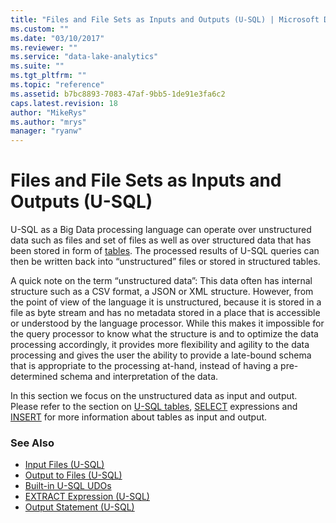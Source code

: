```yaml
---
title: "Files and File Sets as Inputs and Outputs (U-SQL) | Microsoft Docs"
ms.custom: ""
ms.date: "03/10/2017"
ms.reviewer: ""
ms.service: "data-lake-analytics"
ms.suite: ""
ms.tgt_pltfrm: ""
ms.topic: "reference"
ms.assetid: b7bc8893-7083-47af-9bb5-1de91e3fa6c2
caps.latest.revision: 18
author: "MikeRys"
ms.author: "mrys"
manager: "ryanw"
---
```

# Files and File Sets as Inputs and Outputs (U-SQL)
[//]: * "Input and Output of Data"  
U-SQL as a Big Data processing language can operate over unstructured data such as files and set of files as well as over structured data that has been stored in form of [tables](u-sql-tables.md). The processed results of U-SQL queries can then be written back into “unstructured” files or stored in structured tables.  
  
A quick note on the term “unstructured data”: This data often has internal structure such as a CSV format, a JSON or XML structure. However, from the point of view of the language it is unstructured, because it is stored in a file as byte stream and has no metadata stored in a place that is accessible or understood by the language processor. While this makes it impossible for the query processor to know what the structure is and to optimize the data processing accordingly, it provides more flexibility and agility to the data processing and gives the user the ability to provide a late-bound schema that is appropriate to the processing at-hand, instead of having a pre-determined schema and interpretation of the data.  
  
In this section we focus on the unstructured data as input and output. Please refer to the section on [U-SQL tables](u-sql-tables.md), [SELECT](select-expression-u-sql.md) expressions and [INSERT](insert-u-sql.md) for more information about tables as input and output.  
  
### See Also  
* [Input Files (U-SQL)](input-files-u-sql.md)
* [Output to Files (U-SQL)](output-to-files-u-sql.md)
* [Built-in U-SQL UDOs](built-in-u-sql-udos.md)
* [EXTRACT Expression (U-SQL)](extract-expression-u-sql.md) 
* [Output Statement (U-SQL)](output-statement-u-sql.md)



